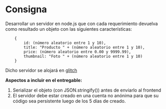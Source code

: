 # **Consigna**

Desarrollar un servidor en node.js que con cada requerimiento devuelva como resultado un objeto con las siguientes características:

```
    {
        id: (número aleatorio entre 1 y 10),
        title: "Producto " + (número aleatorio entre 1 y 10),
        price: (número aleatorio entre 0.00 y 9999.99),
        thumbnail: "Foto " + (número aleatorio entre 1 y 10)
    }  
```
Dicho servidor se alojará en [glitch](glitch.com)

**Aspectos a incluir en el entregable:**

1. Serializar el objeto (con JSON.stringify()) antes de enviarlo al frontend
2. El servidor debe estar creado en una cuenta no anónima para que su código sea persistente luego de los 5 días de creado.

